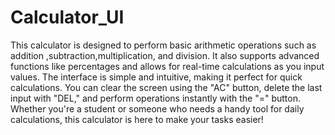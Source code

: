 # Calculator_UI
This calculator is designed to perform basic arithmetic operations such as addition ,subtraction,<span>multiplication, and division. It also supports advanced functions like percentages and allows for real-time calculations as you input values.
The interface is simple and intuitive, making it perfect for quick calculations. You can clear the screen using the "AC" button, delete the last input with "DEL," and perform operations instantly with the "=" button.
Whether you're a student or someone who needs a handy tool for daily calculations, this calculator is here to make your tasks easier!
